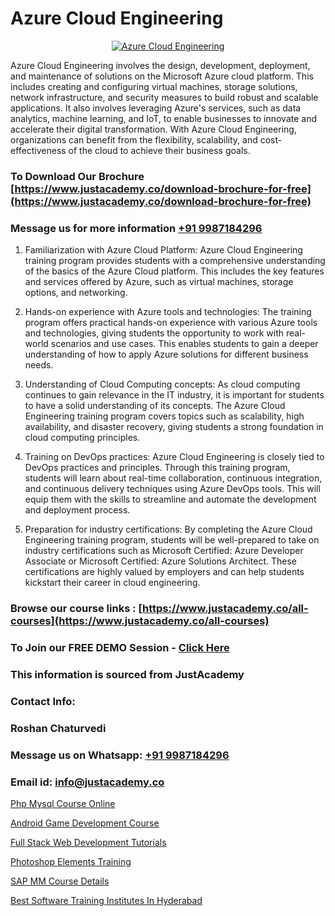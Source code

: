 # Azure Cloud Engineering

<p align="center">
  <a href="https://justacademy.co/course-detail/microsoft-azure-training">
    <img src="https://justacademy.co/storage2/course_image/1708336833_course_image.png" alt="Azure Cloud Engineering">
  </a>
</p>


Azure Cloud Engineering involves the design, development, deployment, and maintenance of solutions on the Microsoft Azure cloud platform. This includes creating and configuring virtual machines, storage solutions, network infrastructure, and security measures to build robust and scalable applications. It also involves leveraging Azure's services, such as data analytics, machine learning, and IoT, to enable businesses to innovate and accelerate their digital transformation. With Azure Cloud Engineering, organizations can benefit from the flexibility, scalability, and cost-effectiveness of the cloud to achieve their business goals.
### To Download Our Brochure [https://www.justacademy.co/download-brochure-for-free](https://www.justacademy.co/download-brochure-for-free)
### Message us for more information [+91 9987184296](https://api.whatsapp.com/send?phone=919987184296)
1) Familiarization with Azure Cloud Platform:
Azure Cloud Engineering training program provides students with a comprehensive understanding of the basics of the Azure Cloud platform. This includes the key features and services offered by Azure, such as virtual machines, storage options, and networking.

2) Hands-on experience with Azure tools and technologies:
The training program offers practical hands-on experience with various Azure tools and technologies, giving students the opportunity to work with real-world scenarios and use cases. This enables students to gain a deeper understanding of how to apply Azure solutions for different business needs.

3) Understanding of Cloud Computing concepts:
As cloud computing continues to gain relevance in the IT industry, it is important for students to have a solid understanding of its concepts. The Azure Cloud Engineering training program covers topics such as scalability, high availability, and disaster recovery, giving students a strong foundation in cloud computing principles.

4) Training on DevOps practices:
Azure Cloud Engineering is closely tied to DevOps practices and principles. Through this training program, students will learn about real-time collaboration, continuous integration, and continuous delivery techniques using Azure DevOps tools. This will equip them with the skills to streamline and automate the development and deployment process.

5) Preparation for industry certifications:
By completing the Azure Cloud Engineering training program, students will be well-prepared to take on industry certifications such as Microsoft Certified: Azure Developer Associate or Microsoft Certified: Azure Solutions Architect. These certifications are highly valued by employers and can help students kickstart their career in cloud engineering.

### Browse our course links : [https://www.justacademy.co/all-courses](https://www.justacademy.co/all-courses) 
### To Join our FREE DEMO Session - [Click Here](https://www.justacademy.co/register-for-course-demo)


### This information is sourced from JustAcademy
### Contact Info:
### Roshan Chaturvedi
### Message us on Whatsapp: [+91 9987184296](https://api.whatsapp.com/send?phone=919987184296)
### Email id: [info@justacademy.co](mailto:info@justacademy.co)
                
[Php Mysql Course Online](https://www.linkedin.com/pulse/php-mysql-course-online-justacademy-houston-fwuzf?trackingId=OP%2FqhLkNxWhNkhACj22PwA%3D%3D&lipi=urn%3Ali%3Apage%3Ad_flagship3_company_admin%3BnF3eASk8R%2BOWSu8GAkG%2FXw%3D%3D)

[Android Game Development Course](https://www.linkedin.com/pulse/android-game-development-course-justacademy-delhi-ib6uc/)

[Full Stack Web Development Tutorials](https://medium.com/@akanshapatil/full-stack-web-development-tutorials-b1513f627fa6)

[Photoshop Elements Training](https://medium.com/@AkashSingh2052/photoshop-elements-training-c584b974b1c5)

[SAP MM Course Details](https://justacademyin.github.io/Articles/SAP-MM-Course-Details)

[Best Software Training Institutes In Hyderabad](https://justacademyin.github.io/justacademy/best-software-training-institutes-in-hyderabad)

